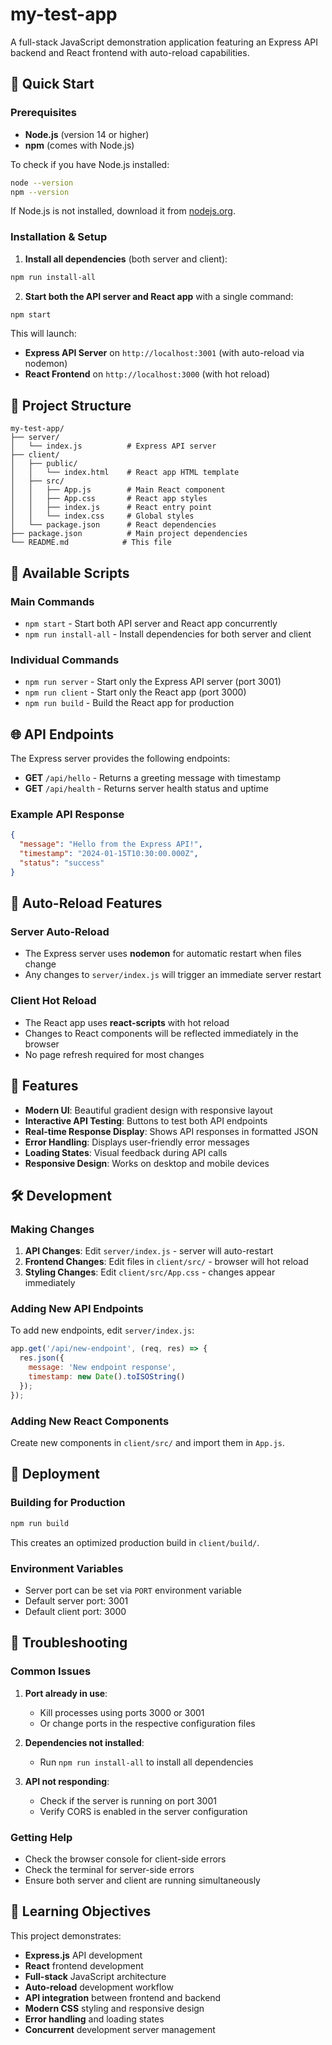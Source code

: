 # my-test-app

A full-stack JavaScript demonstration application featuring an Express API backend and React frontend with auto-reload capabilities.

## 🚀 Quick Start

### Prerequisites

- **Node.js** (version 14 or higher)
- **npm** (comes with Node.js)

To check if you have Node.js installed:
```bash
node --version
npm --version
```

If Node.js is not installed, download it from [nodejs.org](https://nodejs.org/).

### Installation & Setup

1. **Install all dependencies** (both server and client):
```bash
npm run install-all
```

2. **Start both the API server and React app** with a single command:
```bash
npm start
```

This will launch:
- **Express API Server** on `http://localhost:3001` (with auto-reload via nodemon)
- **React Frontend** on `http://localhost:3000` (with hot reload)

## 📁 Project Structure

```
my-test-app/
├── server/
│   └── index.js          # Express API server
├── client/
│   ├── public/
│   │   └── index.html    # React app HTML template
│   ├── src/
│   │   ├── App.js        # Main React component
│   │   ├── App.css       # React app styles
│   │   ├── index.js      # React entry point
│   │   └── index.css     # Global styles
│   └── package.json      # React dependencies
├── package.json          # Main project dependencies
└── README.md            # This file
```

## 🔧 Available Scripts

### Main Commands
- `npm start` - Start both API server and React app concurrently
- `npm run install-all` - Install dependencies for both server and client

### Individual Commands
- `npm run server` - Start only the Express API server (port 3001)
- `npm run client` - Start only the React app (port 3000)
- `npm run build` - Build the React app for production

## 🌐 API Endpoints

The Express server provides the following endpoints:

- **GET** `/api/hello` - Returns a greeting message with timestamp
- **GET** `/api/health` - Returns server health status and uptime

### Example API Response
```json
{
  "message": "Hello from the Express API!",
  "timestamp": "2024-01-15T10:30:00.000Z",
  "status": "success"
}
```

## 🔄 Auto-Reload Features

### Server Auto-Reload
- The Express server uses **nodemon** for automatic restart when files change
- Any changes to `server/index.js` will trigger an immediate server restart

### Client Hot Reload
- The React app uses **react-scripts** with hot reload
- Changes to React components will be reflected immediately in the browser
- No page refresh required for most changes

## 🎨 Features

- **Modern UI**: Beautiful gradient design with responsive layout
- **Interactive API Testing**: Buttons to test both API endpoints
- **Real-time Response Display**: Shows API responses in formatted JSON
- **Error Handling**: Displays user-friendly error messages
- **Loading States**: Visual feedback during API calls
- **Responsive Design**: Works on desktop and mobile devices

## 🛠️ Development

### Making Changes

1. **API Changes**: Edit `server/index.js` - server will auto-restart
2. **Frontend Changes**: Edit files in `client/src/` - browser will hot reload
3. **Styling Changes**: Edit `client/src/App.css` - changes appear immediately

### Adding New API Endpoints

To add new endpoints, edit `server/index.js`:

```javascript
app.get('/api/new-endpoint', (req, res) => {
  res.json({
    message: 'New endpoint response',
    timestamp: new Date().toISOString()
  });
});
```

### Adding New React Components

Create new components in `client/src/` and import them in `App.js`.

## 🚀 Deployment

### Building for Production
```bash
npm run build
```

This creates an optimized production build in `client/build/`.

### Environment Variables
- Server port can be set via `PORT` environment variable
- Default server port: 3001
- Default client port: 3000

## 📝 Troubleshooting

### Common Issues

1. **Port already in use**: 
   - Kill processes using ports 3000 or 3001
   - Or change ports in the respective configuration files

2. **Dependencies not installed**:
   - Run `npm run install-all` to install all dependencies

3. **API not responding**:
   - Check if the server is running on port 3001
   - Verify CORS is enabled in the server configuration

### Getting Help

- Check the browser console for client-side errors
- Check the terminal for server-side errors
- Ensure both server and client are running simultaneously

## 🎯 Learning Objectives

This project demonstrates:
- **Express.js** API development
- **React** frontend development
- **Full-stack** JavaScript architecture
- **Auto-reload** development workflow
- **API integration** between frontend and backend
- **Modern CSS** styling and responsive design
- **Error handling** and loading states
- **Concurrent** development server management
